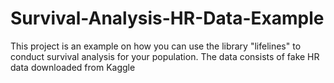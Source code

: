 # Survival-Analysis-HR-Data-Example
This project is an example on how you can use the library "lifelines" to conduct survival analysis for your population. The data consists of fake HR data downloaded from Kaggle
